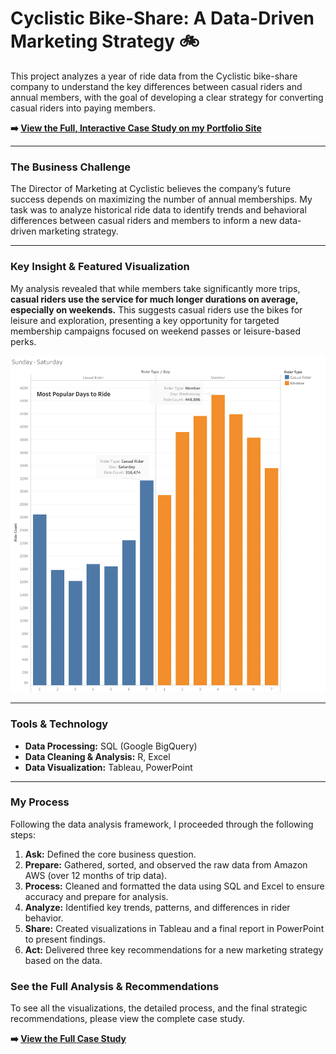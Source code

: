 # Cyclistic Bike-Share: A Data-Driven Marketing Strategy 🚲

This project analyzes a year of ride data from the Cyclistic bike-share company to understand the key differences between casual riders and annual members, with the goal of developing a clear strategy for converting casual riders into paying members.

**➡️ [View the Full, Interactive Case Study on my Portfolio Site](https://sites.google.com/view/daverlashley/cyclistic-project)**

---

### The Business Challenge

The Director of Marketing at Cyclistic believes the company’s future success depends on maximizing the number of annual memberships. My task was to analyze historical ride data to identify trends and behavioral differences between casual riders and members to inform a new data-driven marketing strategy.

---

### Key Insight & Featured Visualization

My analysis revealed that while members take significantly more trips, **casual riders use the service for much longer durations on average, especially on weekends.** This suggests casual riders use the bikes for leisure and exploration, presenting a key opportunity for targeted membership campaigns focused on weekend passes or leisure-based perks.

![Ride Duration by User Type](./visualizations/Peak-Ride-Day.png)

---

### Tools & Technology

* **Data Processing:** SQL (Google BigQuery)
* **Data Cleaning & Analysis:** R, Excel
* **Data Visualization:** Tableau, PowerPoint

---

### My Process

Following the data analysis framework, I proceeded through the following steps:
1.  **Ask:** Defined the core business question.
2.  **Prepare:** Gathered, sorted, and observed the raw data from Amazon AWS (over 12 months of trip data).
3.  **Process:** Cleaned and formatted the data using SQL and Excel to ensure accuracy and prepare for analysis.
4.  **Analyze:** Identified key trends, patterns, and differences in rider behavior.
5.  **Share:** Created visualizations in Tableau and a final report in PowerPoint to present findings.
6.  **Act:** Delivered three key recommendations for a new marketing strategy based on the data.

### See the Full Analysis & Recommendations

To see all the visualizations, the detailed process, and the final strategic recommendations, please view the complete case study.

**➡️ [View the Full Case Study](https://sites.google.com/view/daverlashley/cyclistic-project)**
